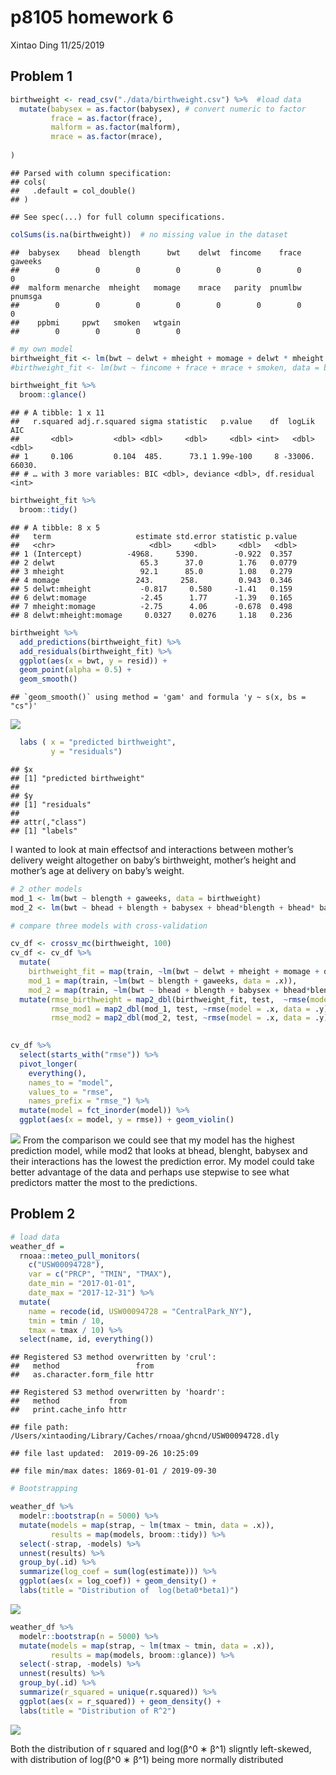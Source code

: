 p8105 homework 6
================
Xintao Ding
11/25/2019

## Problem 1

``` r
birthweight <- read_csv("./data/birthweight.csv") %>%  #load data
  mutate(babysex = as.factor(babysex), # convert numeric to factor
         frace = as.factor(frace),
         malform = as.factor(malform),
         mrace = as.factor(mrace),
         
)
```

    ## Parsed with column specification:
    ## cols(
    ##   .default = col_double()
    ## )

    ## See spec(...) for full column specifications.

``` r
colSums(is.na(birthweight))  # no missing value in the dataset
```

    ##  babysex    bhead  blength      bwt    delwt  fincome    frace  gaweeks 
    ##        0        0        0        0        0        0        0        0 
    ##  malform menarche  mheight   momage    mrace   parity  pnumlbw  pnumsga 
    ##        0        0        0        0        0        0        0        0 
    ##    ppbmi     ppwt   smoken   wtgain 
    ##        0        0        0        0

``` r
# my own model 
birthweight_fit <- lm(bwt ~ delwt + mheight + momage + delwt * mheight + delwt * momage + mheight * momage + delwt * momage * mheight, data = birthweight)
#birthweight_fit <- lm(bwt ~ fincome + frace + mrace + smoken, data = birthweight)

birthweight_fit %>% 
  broom::glance()
```

    ## # A tibble: 1 x 11
    ##   r.squared adj.r.squared sigma statistic   p.value    df  logLik    AIC
    ##       <dbl>         <dbl> <dbl>     <dbl>     <dbl> <int>   <dbl>  <dbl>
    ## 1     0.106         0.104  485.      73.1 1.99e-100     8 -33006. 66030.
    ## # … with 3 more variables: BIC <dbl>, deviance <dbl>, df.residual <int>

``` r
birthweight_fit %>% 
  broom::tidy()
```

    ## # A tibble: 8 x 5
    ##   term                   estimate std.error statistic p.value
    ##   <chr>                     <dbl>     <dbl>     <dbl>   <dbl>
    ## 1 (Intercept)          -4968.     5390.        -0.922  0.357 
    ## 2 delwt                   65.3      37.0        1.76   0.0779
    ## 3 mheight                 92.1      85.0        1.08   0.279 
    ## 4 momage                 243.      258.         0.943  0.346 
    ## 5 delwt:mheight           -0.817     0.580     -1.41   0.159 
    ## 6 delwt:momage            -2.45      1.77      -1.39   0.165 
    ## 7 mheight:momage          -2.75      4.06      -0.678  0.498 
    ## 8 delwt:mheight:momage     0.0327    0.0276     1.18   0.236

``` r
birthweight %>% 
  add_predictions(birthweight_fit) %>% 
  add_residuals(birthweight_fit) %>% 
  ggplot(aes(x = bwt, y = resid)) +
  geom_point(alpha = 0.5) +
  geom_smooth()
```

    ## `geom_smooth()` using method = 'gam' and formula 'y ~ s(x, bs = "cs")'

![](p8105_homework6_xd2222_files/figure-gfm/unnamed-chunk-1-1.png)<!-- -->

``` r
  labs ( x = "predicted birthweight", 
         y = "residuals")
```

    ## $x
    ## [1] "predicted birthweight"
    ## 
    ## $y
    ## [1] "residuals"
    ## 
    ## attr(,"class")
    ## [1] "labels"

I wanted to look at main effectsof and interactions between mother’s
delivery weight altogether on baby’s birthweight, mother’s height and
mother’s age at delivery on baby’s weight.

``` r
# 2 other models
mod_1 <- lm(bwt ~ blength + gaweeks, data = birthweight)
mod_2 <- lm(bwt ~ bhead + blength + babysex + bhead*blength + bhead* babysex + blength*babysex + bhead * blength * babysex, data = birthweight)

# compare three models with cross-validation

cv_df <- crossv_mc(birthweight, 100)
cv_df <- cv_df %>% 
  mutate(
    birthweight_fit = map(train, ~lm(bwt ~ delwt + mheight + momage + delwt * mheight + delwt * momage + mheight * momage + delwt * momage * mheight, data = .x)),
    mod_1 = map(train, ~lm(bwt ~ blength + gaweeks, data = .x)),
    mod_2 = map(train, ~lm(bwt ~ bhead + blength + babysex + bhead*blength + bhead* babysex + blength*babysex + bhead * blength * babysex, data = .x))) %>% 
  mutate(rmse_birthweight = map2_dbl(birthweight_fit, test,  ~rmse(model = .x, data = .y)),
         rmse_mod1 = map2_dbl(mod_1, test, ~rmse(model = .x, data = .y)),
         rmse_mod2 = map2_dbl(mod_2, test, ~rmse(model = .x, data = .y)))
  

cv_df %>% 
  select(starts_with("rmse")) %>% 
  pivot_longer(
    everything(),
    names_to = "model", 
    values_to = "rmse",
    names_prefix = "rmse_") %>% 
  mutate(model = fct_inorder(model)) %>% 
  ggplot(aes(x = model, y = rmse)) + geom_violin()
```

![](p8105_homework6_xd2222_files/figure-gfm/unnamed-chunk-2-1.png)<!-- -->
From the comparison we could see that my model has the highest
prediction model, while mod2 that looks at bhead, blenght, babysex and
their interactions has the lowest the prediction error. My model could
take better advantage of the data and perhaps use stepwise to see what
predictors matter the most to the predictions.

## Problem 2

``` r
# load data
weather_df = 
  rnoaa::meteo_pull_monitors(
    c("USW00094728"),
    var = c("PRCP", "TMIN", "TMAX"), 
    date_min = "2017-01-01",
    date_max = "2017-12-31") %>%
  mutate(
    name = recode(id, USW00094728 = "CentralPark_NY"),
    tmin = tmin / 10,
    tmax = tmax / 10) %>%
  select(name, id, everything())
```

    ## Registered S3 method overwritten by 'crul':
    ##   method                 from
    ##   as.character.form_file httr

    ## Registered S3 method overwritten by 'hoardr':
    ##   method           from
    ##   print.cache_info httr

    ## file path:          /Users/xintaoding/Library/Caches/rnoaa/ghcnd/USW00094728.dly

    ## file last updated:  2019-09-26 10:25:09

    ## file min/max dates: 1869-01-01 / 2019-09-30

``` r
# Bootstrapping

weather_df %>% 
  modelr::bootstrap(n = 5000) %>% 
  mutate(models = map(strap, ~ lm(tmax ~ tmin, data = .x)),
         results = map(models, broom::tidy)) %>% 
  select(-strap, -models) %>% 
  unnest(results) %>% 
  group_by(.id) %>% 
  summarize(log_coef = sum(log(estimate))) %>% 
  ggplot(aes(x = log_coef)) + geom_density() +
  labs(title = "Distribution of  log(beta0*beta1)")
```

![](p8105_homework6_xd2222_files/figure-gfm/unnamed-chunk-4-1.png)<!-- -->

``` r
weather_df %>% 
  modelr::bootstrap(n = 5000) %>% 
  mutate(models = map(strap, ~ lm(tmax ~ tmin, data = .x)),
         results = map(models, broom::glance)) %>% 
  select(-strap, -models) %>% 
  unnest(results) %>% 
  group_by(.id) %>% 
  summarize(r_squared = unique(r.squared)) %>% 
  ggplot(aes(x = r_squared)) + geom_density() +
  labs(title = "Distribution of R^2")
```

![](p8105_homework6_xd2222_files/figure-gfm/unnamed-chunk-4-2.png)<!-- -->

Both the distribution of r squared and log(β^0 ∗ β^1) sligntly
left-skewed, with distribution of log(β^0 ∗ β^1) being more normally
distributed
